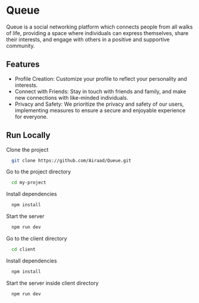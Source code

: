 
# Queue

Queue is a social networking platform which connects people from all walks of life, providing a space where individuals can express themselves, share their interests, and engage with others in a positive and supportive community.


## Features 

- Profile Creation: Customize your profile to reflect your personality and interests.
- Connect with Friends: Stay in touch with friends and family, and make new connections with like-minded individuals.
- Privacy and Safety: We prioritize the privacy and safety of our users, implementing measures to ensure a secure and enjoyable experience for everyone.


## Run Locally

Clone the project

```bash
  git clone https://github.com/Airaad/Queue.git
```

Go to the project directory

```bash
  cd my-project
```

Install dependencies

```bash
  npm install
```

Start the server

```bash
  npm run dev
```

Go to the client directory

```bash
  cd client
```

Install dependencies

```bash
  npm install
```

Start the server inside client directory

```bash
  npm run dev
```

